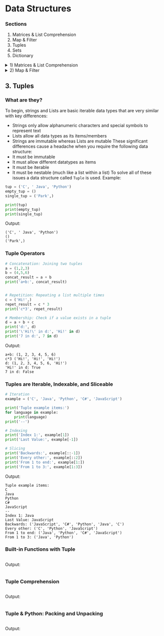 # Data Structures
### Sections
1) Matrices & List Comprehension
2) Map & Filter
3) Tuples
4) Sets
5) Dictionary

<details>

<summary>1) Matrices & List Comprehension</summary>
 
## 1. Matrices & List Comprehension
### Matrices
- **A matrix** is a representations of numbers, symbols, or expressions in a 2-Dimensional Array.
  - Mathematical matrix diagram example:

$$
A =
\left(\begin{array}{cc} 
1 & 2 & 3 & 4\\ 
5 & 6 & 7 & 8
\end{array}\right)
$$ 

  - Row 1 has values of 1 2 3 4
  - Column 2 has values of 2 6
- In python it can be used to create data structures that have values in rows and columns. Creating a matrix in standalone python is done by utilizing a list within a list. External libraries/modules can be used to simplify and extend this process.
  - Example:
  ```python
  matrix_A = [
    [1, 2, 3, 4],
    [5, 6, 7, 8]
  ]
  ```
### List Comprehension
- List Comprehension is a concise method to create list. The technique is commonly used when:
  - The list is a result of some operations applied to all its items
  - It is a made from another sequence/iterable data
  - The list is member of another list/sequence/iterable data that satisfies a certain condition
#### Format
- A **Square Bracket** `[]` containing an expression that describes the list
- One or more **For clause** to explain its members
- Then a zero or more **if clauses** depending on the complexity of the list
#### Examples:
1) A list which squares all the numbers from [0,10)

    Before:
    ```python
    squares = []
    for i in range(10):
        squares.append(i ** 2)

    print('Our result: %s' % squares)
    ```
    After using list comprehension:
    ```python
    squares = [i**2 for i in range(10)]

    print('Our new result: %s' % squares)
    ```
    Both output: `Our result: [0, 1, 4, 9, 16, 25, 36, 49, 64, 81]`

2) Using list comprehension, create the list: [[1, 3], [1, 4], [2, 3], [2, 1], [2, 4], [3, 1], [3, 4]] From

    A = [1,2,3]
    
    B = [3,1,4]
    
    ```python
    a = [1,2,3]
    b = [3,1,4]

    result = [[x, y] for x in a for y in b if x != y]
    print(result)
    ```
    Which outputs: `[[1, 3], [1, 4], [2, 3], [2, 1], [2, 4], [3, 1], [3, 4]]`
    
    This works where `x` comes from `a` and `y` comes from `b` as long as `x` does not equal `y`
  
3) Using list comprehension to turn a 2D array called vec to a single list

    vec = [[1,2,3], [4,5,6], [7,8,9]]
    
    Output: [1, 2, 3, 4, 5, 6, 7, 8, 9]
    
    ```python
    vec = [[1,2,3], [4,5,6], [7,8,9]]

    result = [value for row in vec for value in row]
    print('Vec as a single list of values: %s' % result)
    ```
    Which outputs: `Vec as a single list of values: [1, 2, 3, 4, 5, 6, 7, 8, 9]`
    
    A vec is an example of a matrix in Python 3 by using list of lists
    
    It grabs each `value`, from where it comes from `row` inside the `vec`. Finally the last for clause to denote that value comes from the row.
  
</details>

<details>

<summary>2) Map & Filter</summary>

## 2. Map & Filter
### The Map Function
- The general idea of a map function is to apply a function to an iterable data.
- Formatting is as follows:
  ```python
  map(function_name, sequence)
  ```
  -- `function_name`: any function (built-in or selfmade) that returns a desired value of choice
  
  -- `sequence`: any iterable data type
  
  To demonstrate the map function, it will be used to square an array:
  ```python
  def square(num):
    ''' squares the given num argument '''
    return num ** 2
  # end of square

  array = list(range(1,11))
  square_array = list(map(square, array))

  print('Original Array:', array)
  print('Array Squared:', square_array)
  ```
  Output:
  ```
  Original Array: [1, 2, 3, 4, 5, 6, 7, 8, 9, 10]
  Array Squared: [1, 4, 9, 16, 25, 36, 49, 64, 81, 100]
  ```
- The map function is that it doesn’t return a specific data type, but rather, an python iterable data.
  - To resolve this, execute a list function after the map function. 
    - For example: 
    ```python
    def upper(x):
        ''' upper() turns string x into its uppercased counter part '''
        return x.upper()

    word = 'hello world!'
    upper_word = ''.join(list(map(upper, word)))

    print(word)
    print(upper_word)

    # simpler way:
    print(word.upper())
    ```
    Output:
    ```
    hello world!
    HELLO WORLD!
    HELLO WORLD!
    ```
    Although the map function works here, there is a lot of unnessesary work turning the variable to uppercase. It is an example not to use `map()` for little change to a string. 
### The Filter Function
- The general idea of a filter function is to filter out items from a data set that meets a certain condition.
- Formatting is as follows:
  ```python
  filter(bool_returning_function, sequence)
  ```
  -- `bool_returning_function`: the function name we provide for `filter()` must be return a boolean value, and should also be able handle the items inside the sequence as its arguments
  
  -- `sequence`: any iterable data type
  To demonstrate the filter function, it will be used to filter odd numbers from 1 to 100:
  ```python
  def isOdd(x):
      ''' isOdd() returns True if x is odd.'''
      return x % 2 != 0

  array = list(range(1,101))
  odds = list(filter(isOdd, array))

  print('Odd Numbers from 1 to 100:', odds)
  ```
  Output: 
  ```
  Odd Numbers from 1 to 100: [1, 3, 5, 7, 9, 11, 13, 15, 17, 19, 21, 23, 25, 27, 29, 31, 33, 35, 37, 39, 41, 43, 45, 47, 49, 51, 53, 55, 57, 59, 61, 63, 65, 67, 69, 71, 73, 75, 77, 79, 81, 83, 85, 87, 89, 91, 93, 95, 97, 99]
  ```
### Example Problem: List of Palindromic Numbers
This program creates a list of palindromic numbers (numbers that are palindromes) from 1 to 10,000.
```python
  
```
**Explanation**:
1. string version of the array --> `map(str, array)`
2. filter out the palindrome --> `filter(isPalindrome, string version of the array)`
3. remap all values back to integers --> `map(int, palindromes)`
4. turn the mapped integers iterable back inside a list --> `list(palindromicIterables)`

</details>


## 3. Tuples
### What are they?

To begin, strings and Lists are basic iterable data types that are very similar with key differences:
- Strings only allow alphanumeric characters and special symbols to represent text
- Lists allow all data types as its items/members
- Strings are immutable whereas Lists are mutable
These significant differences cause a headache when you require the following data structure:
- It must be immutable
- It must allow different datatypes as items
- It must be iterable
- It must be nestable (much like a list within a list)
To solve all of these issues a data structure called `Tuple` is used.
Example:
```python
tup = ('C', ' Java', 'Python')
empty_tup = ()
single_tup = ('Park',)

print(tup)
print(empty_tup)
print(single_tup)
```
Output:
```
('C', ' Java', 'Python')
()
('Park',)
```
### Tuple Operators
```python
# Concatenation: Joining two tuples
a = (1,2,3)
b = (4,5,6)
concat_result = a + b
print('a+b:', concat_result)


# Repetition: Repeating a list multiple times
c = ('Hi!',)
repet_result = c * 3
print('c*3', repet_result)

# Membership: Check if a value exists in a tuple
d = a + b + c
print('d:', d)
print('\'Hi!\' in d:', 'Hi!' in d)
print('7 in d:', 7 in d)
```
Output:
```
a+b: (1, 2, 3, 4, 5, 6)
c*3 ('Hi!', 'Hi!', 'Hi!')
d: (1, 2, 3, 4, 5, 6, 'Hi!')
'Hi!' in d: True
7 in d: False
```
### Tuples are Iterable, Indexable, and Sliceable
```python
# Iteration
example = ('C', 'Java', 'Python', 'C#', 'JavaScript')

print('Tuple example items:')
for language in example:
    print(language)
print('--')

# Indexing
print('Index 1:', example[1])
print('Last Value:', example[-1])

# Slicing
print('Backwards:', example[::-1])
print('Every other:', example[::2])
print('From 1 to end:', example[1:])
print('From 1 to 3:', example[1:3])
```
Output:
```
Tuple example items:
C
Java
Python
C#
JavaScript
--
Index 1: Java
Last Value: JavaScript
Backwards: ('JavaScript', 'C#', 'Python', 'Java', 'C')
Every other: ('C', 'Python', 'JavaScript')
From 1 to end: ('Java', 'Python', 'C#', 'JavaScript')
From 1 to 3: ('Java', 'Python')
```
### Built-in Functions with Tuple
```python

```
Output:
```

```
### Tuple Comprehension
```python

```
Output:
```

```
### Tuple & Python: Packing and Unpacking
```python

```
Output:
```

```

